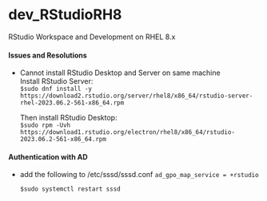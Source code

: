 # dev_RStudioRH8
RStudio Workspace and Development on RHEL 8.x

#### Issues and Resolutions
- Cannot install RStudio Desktop and Server on same machine <br/>
  Install RStudio Server: <br/>
  `$sudo dnf install -y https://download2.rstudio.org/server/rhel8/x86_64/rstudio-server-rhel-2023.06.2-561-x86_64.rpm` <br/>

  Then install RStudio Desktop: <br/>
  `$sudo rpm -Uvh https://download1.rstudio.org/electron/rhel8/x86_64/rstudio-2023.06.2-561-x86_64.rpm` <br/>

  
#### Authentication with AD
- add the following to /etc/sssd/sssd.conf
  `ad_gpo_map_service = +rstudio` <br/>

  `$sudo systemctl restart sssd` <br/>
